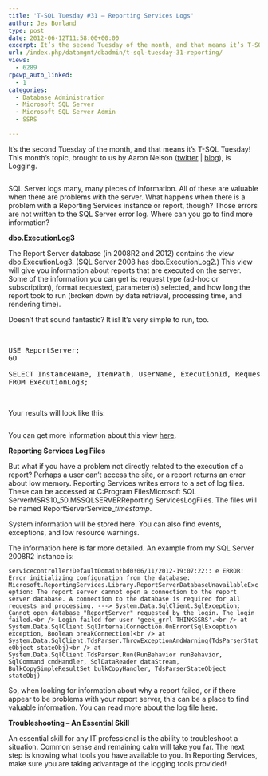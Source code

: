 ```yaml
---
title: 'T-SQL Tuesday #31 – Reporting Services Logs'
author: Jes Borland
type: post
date: 2012-06-12T11:58:00+00:00
excerpt: It’s the second Tuesday of the month, and that means it’s T-SQL Tuesday! This month’s topic, brought to us by Aaron Nelson (twitter | blog), is Logging.
url: /index.php/datamgmt/dbadmin/t-sql-tuesday-31-reporting/
views:
  - 6289
rp4wp_auto_linked:
  - 1
categories:
  - Database Administration
  - Microsoft SQL Server
  - Microsoft SQL Server Admin
  - SSRS

---
```

It’s the second Tuesday of the month, and that means it’s T-SQL Tuesday! This month’s topic, brought to us by Aaron Nelson ([twitter][1] | [blog][2]), is Logging.

<p style="text-align: center;">
  <a href="http://sqlvariant.com/2012/06/t-sql-tuesday-31-logging/"><img src="http://sqlblog.com/blogs/argenis_fernandez/TSQL2sDay150x150_thumb_2AA4EA0F.jpg" alt="" /></a>
</p>

SQL Server logs many, many pieces of information. All of these are valuable when there are problems with the server. What happens when there is a problem with a Reporting Services instance or report, though? Those errors are not written to the SQL Server error log. Where can you go to find more information?

**dbo.ExecutionLog3** 

The Report Server database (in 2008R2 and 2012) contains the view dbo.ExecutionLog3. (SQL Server 2008 has dbo.ExecutionLog2.) This view will give you information about reports that are executed on the server. Some of the information you can get is: request type (ad-hoc or subscription), format requested, parameter(s) selected, and how long the report took to run (broken down by data retrieval, processing time, and rendering time).

Doesn’t that sound fantastic? It is! It’s very simple to run, too.

 

<pre>USE ReportServer;
GO

SELECT InstanceName, ItemPath, UserName, ExecutionId, RequestType, Format, Parameters, ItemAction, TimeStart, TimeEnd, TimeDataRetrieval, TimeProcessing, TimeRendering, Source, Status, ByteCount, [RowCount], AdditionalInfo
FROM ExecutionLog3;</pre>

 

Your results will look like this:

<p style="text-align: center;">
  <img src="/wp-content/uploads/users/grrlgeek/TSQL31ExecLog.JPG?mtime=1339508905" alt="" />
</p>

You can get more information about this view [here][3].

**Reporting Services Log Files** 

But what if you have a problem not directly related to the execution of a report? Perhaps a user can’t access the site, or a report returns an error about low memory. Reporting Services writes errors to a set of log files. These can be accessed at C:Program FilesMicrosoft SQL ServerMSRS10\_50.MSSQLSERVERReporting ServicesLogFiles. The files will be named ReportServerService\__timestamp_.

System information will be stored here. You can also find events, exceptions, and low resource warnings.

The information here is far more detailed. An example from my SQL Server 2008R2 instance is:

`servicecontroller!DefaultDomain!bd0!06/11/2012-19:07:22:: e ERROR: Error initializing configuration from the database: Microsoft.ReportingServices.Library.ReportServerDatabaseUnavailableException: The report server cannot open a connection to the report server database. A connection to the database is required for all requests and processing. ---> System.Data.SqlClient.SqlException: Cannot open database "ReportServer" requested by the login. The login failed.<br />
Login failed for user 'geek_grrl-THINKSSRS'.<br />
at System.Data.SqlClient.SqlInternalConnection.OnError(SqlException exception, Boolean breakConnection)<br />
at System.Data.SqlClient.TdsParser.ThrowExceptionAndWarning(TdsParserStateObject stateObj)<br />
at System.Data.SqlClient.TdsParser.Run(RunBehavior runBehavior, SqlCommand cmdHandler, SqlDataReader dataStream, BulkCopySimpleResultSet bulkCopyHandler, TdsParserStateObject stateObj)`

So, when looking for information about why a report failed, or if there appear to be problems with your report server, this can be a place to find valuable information. You can read more about the log file [here][4].

**Troubleshooting – An Essential Skill** 

An essential skill for any IT professional is the ability to troubleshoot a situation. Common sense and remaining calm will take you far. The next step is knowing what tools you have available to you. In Reporting Services, make sure you are taking advantage of the logging tools provided!

 [1]: http://twitter.com/sqlvariant
 [2]: http://sqlvariant.com/
 [3]: http://sqlvariant.com/2012/06/t-sql-tuesday-31-logging/
 [4]: http://msdn.microsoft.com/en-us/library/ms156500.aspx
